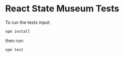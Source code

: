 # React State Museum Tests

To run the tests input:

```
npm install
```

then run:

```
npm test
```